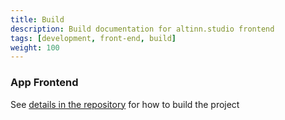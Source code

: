 ```yaml
---
title: Build
description: Build documentation for altinn.studio frontend
tags: [development, front-end, build]
weight: 100
---
```


### App Frontend
See [details in the repository](https://github.com/Altinn/app-frontend-react) for how to build the project